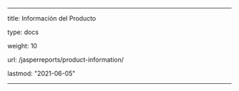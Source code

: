 ---

title: Información del Producto

type: docs

weight: 10

url: /jasperreports/product-information/

lastmod: "2021-06-05"

---